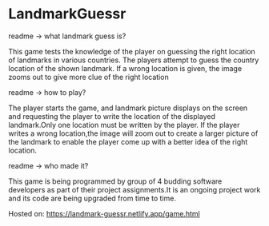 # LandmarkGuessr

readme -> what landmark guess is?

This game tests the knowledge of the player on guessing the right location of landmarks in various countries. The players attempt to guess the country location of the shown landmark. If a wrong location is given, the image zooms out to give more clue of the right location

readme -> how to play?

The player starts the game, and landmark picture displays on the screen and requesting the player to write the location of the displayed landmark.Only one location must be written by the player. If the player writes a wrong location,the image will zoom out to create a larger picture of the landmark to enable the player come up with a better idea of the right location.

readme -> who made it?

This game is being programmed by group of 4 budding software developers as part of their project assignments.It is an ongoing project work and its code are being upgraded from time to time.

Hosted on:
https://landmark-guessr.netlify.app/game.html 
